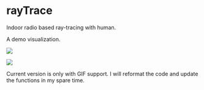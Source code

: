 # rayTrace

Indoor radio based ray-tracing with human. 

A demo visualization.

![](README.assets/room1.gif)

![](README.assets/room1_view2.gif)

Current version is only with GIF support. I will reformat the code and update the functions in my spare time.